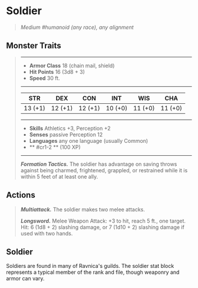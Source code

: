 # Soldier
>*Medium #humanoid (any race), any alignment*
## Monster Traits
>___
>- **Armor Class** 18 (chain mail, shield)
>- **Hit Points** 16 (3d8 + 3)
>- **Speed** 30 ft.
>___
>|STR|DEX|CON|INT|WIS|CHA|
>|:---:|:---:|:---:|:---:|:---:|:---:|
>|13 (+1)|12 (+1)|12 (+1)|10 (+0)|11 (+0)|11 (+0)|
>___
>- **Skills** Athletics +3, Perception +2
>- **Senses** passive Perception 12
>- **Languages** any one language (usually Common)
>- ** #cr1-2 ** (100 XP)
>___
>***Formation Tactics.*** The soldier has advantage on saving throws against being charmed, frightened, grappled, or restrained while it is within 5 feet of at least one ally.  
>
## Actions
>***Multiattack.*** The soldier makes two melee attacks.  
>
>***Longsword.*** Melee Weapon Attack: +3 to hit, reach 5 ft., one target. Hit: 6 (1d8 + 2) slashing damage, or 7 (1d10 + 2) slashing damage if used with two hands.
## Soldier
Soldiers are found in many of Ravnica's guilds. The soldier stat block represents a typical member of the rank and file, though weaponry and armor can vary.